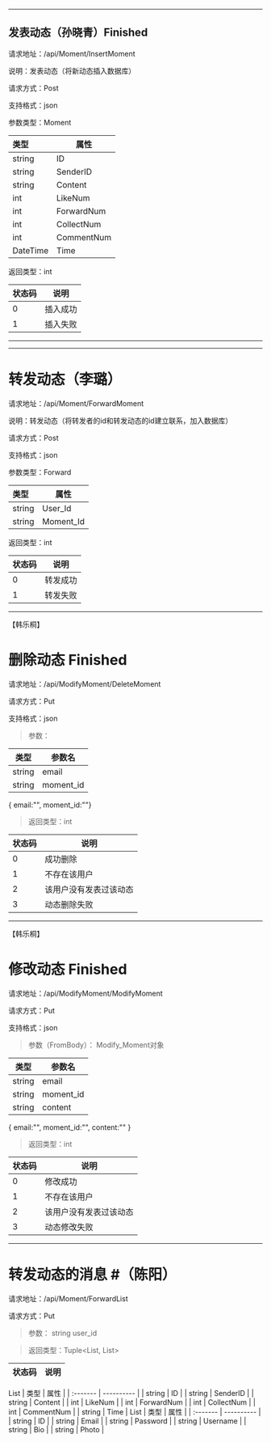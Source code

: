 ------

## 发表动态（孙晓青）Finished

请求地址：/api/Moment/InsertMoment

说明：发表动态（将新动态插入数据库）

请求方式：Post

支持格式：json

参数类型：Moment

| 类型     | 属性       |
| :------- | ---------- |
| string   | ID         |
| string   | SenderID   |
| string   | Content    |
| int      | LikeNum    |
| int      | ForwardNum |
| int      | CollectNum |
| int      | CommentNum |
| DateTime | Time       |

返回类型：int

| 状态码 | 说明     |
| ------ | -------- |
| 0      | 插入成功 |
| 1      | 插入失败 |

------
------

# 转发动态（李璐）

请求地址：/api/Moment/ForwardMoment

说明：转发动态（将转发者的id和转发动态的id建立联系，加入数据库）

请求方式：Post

支持格式：json

参数类型：Forward

| 类型     | 属性       |
| :------- | ---------- |
| string   | User_Id      |
| string   | Moment_Id   |


返回类型：int

| 状态码 | 说明     |
| ------ | -------- |
| 0      | 转发成功 |
| 1      | 转发失败 |

------


【韩乐桐】
# 删除动态 Finished #
请求地址：/api/ModifyMoment/DeleteMoment   

请求方式：Put  

支持格式：json  
    

> 参数：   

| 类型 | 参数名 |
| --- | --- |
| string | email |
| string | moment_id |

{ email:"", moment_id:""}   


> 返回类型：int 

| 状态码 | 说明 |
| -- | -- |
| 0 | 成功删除 |
| 1 | 不存在该用户 |
| 2 | 该用户没有发表过该动态 |
| 3 | 动态删除失败 |

-------------


【韩乐桐】
# 修改动态 Finished #
请求地址：/api/ModifyMoment/ModifyMoment  

请求方式：Put  

支持格式：json  
    

> 参数（FromBody）： Modify_Moment对象  

| 类型 | 参数名 |
| --- | --- |
| string | email |
| string | moment_id |
| string | content |

{ email:"", moment_id:"", content:"" }   


> 返回类型：int 

| 状态码 | 说明 |
| -- | -- |
| 0 | 修改成功 |
| 1 | 不存在该用户 |
| 2 | 该用户没有发表过该动态 |
| 3 | 动态修改失败 |

-------------
# 转发动态的消息 #（陈阳）
请求地址：/api/Moment/ForwardList

请求方式：Put  

> 参数： string user_id


> 返回类型：Tuple<List<Moment>, List<Users>> 

| 状态码 | 说明 |    
| -- | -- |  
List<Moment>
| 类型     | 属性       |
| :------- | ---------- |
| string   | ID         |
| string   | SenderID   |
| string   | Content    |
| int      | LikeNum    |
| int      | ForwardNum |
| int      | CollectNum |
| int      | CommentNum |
| string   | Time       |
List<Users>
| 类型     | 属性       |
| :------- | ---------- |
| string   | ID         |
| string   | Email      |
| string   | Password   |
| string   | Username   |
| string   | Bio        |
| string   | Photo      |


